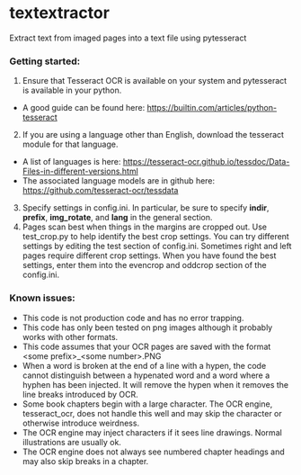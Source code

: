 # textextractor
Extract text from imaged pages into a text file using pytesseract

### Getting started:
1. Ensure that Tesseract OCR is available on your system and pytesseract is available in your python.
  * A good guide can be found here:  https://builtin.com/articles/python-tesseract
2. If you are using a language other than English, download the tesseract module for that language.
  * A list of languages is here: https://tesseract-ocr.github.io/tessdoc/Data-Files-in-different-versions.html
  * The associated language models are in github here:  https://github.com/tesseract-ocr/tessdata
3. Specify settings in config.ini.  In particular, be sure to specify **indir**, **prefix**, **img_rotate**, and **lang** in the general section.  
4. Pages scan best when things in the margins are cropped out.  Use test_crop.py to help identify the best crop settings.  You can try different settings by editing the test section of config.ini.  Sometimes right and left pages require different crop settings.  When you have found the best settings, enter them into the evencrop and oddcrop section of the config.ini.  

### Known issues:

* This code is not production code and has no error trapping.
* This code has only been tested on png images although it probably works with other formats.
* This code assumes that your OCR pages are saved with the format \<some prefix\>\_\<some number\>.PNG
* When a word is broken at the end of a line with a hypen, the code cannot distinguish between a hypenated word and a word where a hyphen has been injected.  It will remove the hypen when it removes the line breaks introduced by OCR.
* Some book chapters begin with a large character.   The OCR engine, tesseract_ocr, does not handle this well and may skip the character or otherwise introduce weirdness.
* The OCR engine may inject characters if it sees line drawings.  Normal illustrations are usually ok.
* The OCR engine does not always see numbered chapter headings and may also skip breaks in a chapter.

